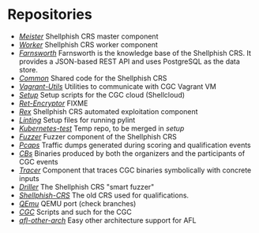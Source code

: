 # Repositories

* *[Meister](https://git.seclab.cs.ucsb.edu/cgc/meister.git)*
  Shellphish CRS master component
* *[Worker](https://git.seclab.cs.ucsb.edu/cgc/worker.git)*
  Shellphish CRS worker component
* *[Farnsworth](https://git.seclab.cs.ucsb.edu/cgc/farnsworth.git)*
  Farnsworth is the knowledge base of the Shellphish CRS.
  It provides a JSON-based REST API and uses PostgreSQL as the data store.
* *[Common](https://git.seclab.cs.ucsb.edu/cgc/common.git)*
  Shared code for the Shellphish CRS
* *[Vagrant-Utils](https://git.seclab.cs.ucsb.edu/cgc/vagrant-utils.git)*
  Utilities to communicate with CGC Vagrant VM
* *[Setup](https://git.seclab.cs.ucsb.edu/cgc/setup.git)*
  Setup scripts for the CGC cloud (Shellcloud)
* *[Ret-Encryptor](https://git.seclab.cs.ucsb.edu/cgc/ret-encryptor.git)*
  FIXME
* *[Rex](https://git.seclab.cs.ucsb.edu/cgc/rex.git)*
  Shellphish CRS automated exploitation component
* *[Linting](https://git.seclab.cs.ucsb.edu/cgc/linting.git)*
  Setup files for running pylint
* *[Kubernetes-test](https://git.seclab.cs.ucsb.edu/cgc/kubernetes-test.git)*
  Temp repo, to be merged in *setup*
* *[Fuzzer](https://git.seclab.cs.ucsb.edu/cgc/fuzzer.git)*
  Fuzzer component of the Shellphish CRS
* *[Pcaps](https://git.seclab.cs.ucsb.edu/cgc/pcaps.git)*
  Traffic dumps generated during scoring and qualification events
* *[CBs](https://git.seclab.cs.ucsb.edu/cgc/cbs.git)*
  Binaries produced by both the organizers and the participants of CGC events
* *[Tracer](https://git.seclab.cs.ucsb.edu/cgc/tracer.git)*
  Component that traces CGC binaries symbolically with concrete inputs
* *[Driller](https://git.seclab.cs.ucsb.edu/cgc/driller.git)*
  The Shellphish CRS "smart fuzzer"
* *[Shellphish-CRS](https://git.seclab.cs.ucsb.edu/cgc/shellphish-crs.git)*
  The old CRS used for qualifications.
* *[QEmu](https://git.seclab.cs.ucsb.edu/cgc/qemu.git)*
  QEMU port (check branches)
* *[CGC](https://git.seclab.cs.ucsb.edu/cgc/cgc.git)*
  Scripts and such for the CGC
* *[afl-other-arch](https://git.seclab.cs.ucsb.edu/cgc/afl-other-arch.git)*
  Easy other architecture support for AFL
